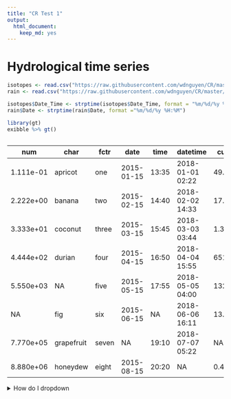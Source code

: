 ```yaml
---
title: "CR Test 1"
output: 
  html_document: 
    keep_md: yes
---
```






# Hydrological time series


```r
isotopes <- read.csv("https://raw.githubusercontent.com/wdnguyen/CR/master/knappett_isotopes.csv")
rain <- read.csv("https://raw.githubusercontent.com/wdnguyen/CR/master/DownstreamMiller.csv")

isotopes$Date_Time <- strptime(isotopes$Date_Time, format = "%m/%d/%y %H:%M")
rain$Date <- strptime(rain$Date, format ="%m/%d/%y %H:%M")
```



```r
library(gt)
exibble %>% gt()
```

<!--html_preserve--><style>html {
  font-family: -apple-system, BlinkMacSystemFont, 'Segoe UI', Roboto, Oxygen, Ubuntu, Cantarell, 'Helvetica Neue', 'Fira Sans', 'Droid Sans', Arial, sans-serif;
}

#reesdxbqsx .gt_table {
  display: table;
  border-collapse: collapse;
  margin-left: auto;
  margin-right: auto;
  color: #333333;
  font-size: 16px;
  background-color: #FFFFFF;
  width: auto;
  border-top-style: solid;
  border-top-width: 2px;
  border-top-color: #A8A8A8;
  border-right-style: none;
  border-right-width: 2px;
  border-right-color: #D3D3D3;
  border-bottom-style: solid;
  border-bottom-width: 2px;
  border-bottom-color: #A8A8A8;
  border-left-style: none;
  border-left-width: 2px;
  border-left-color: #D3D3D3;
}

#reesdxbqsx .gt_heading {
  background-color: #FFFFFF;
  text-align: center;
  border-bottom-color: #FFFFFF;
  border-left-style: none;
  border-left-width: 1px;
  border-left-color: #D3D3D3;
  border-right-style: none;
  border-right-width: 1px;
  border-right-color: #D3D3D3;
}

#reesdxbqsx .gt_title {
  color: #333333;
  font-size: 125%;
  font-weight: initial;
  padding-top: 4px;
  padding-bottom: 4px;
  border-bottom-color: #FFFFFF;
  border-bottom-width: 0;
}

#reesdxbqsx .gt_subtitle {
  color: #333333;
  font-size: 85%;
  font-weight: initial;
  padding-top: 0;
  padding-bottom: 4px;
  border-top-color: #FFFFFF;
  border-top-width: 0;
}

#reesdxbqsx .gt_bottom_border {
  border-bottom-style: solid;
  border-bottom-width: 2px;
  border-bottom-color: #D3D3D3;
}

#reesdxbqsx .gt_col_headings {
  border-top-style: solid;
  border-top-width: 2px;
  border-top-color: #D3D3D3;
  border-bottom-style: solid;
  border-bottom-width: 2px;
  border-bottom-color: #D3D3D3;
  border-left-style: none;
  border-left-width: 1px;
  border-left-color: #D3D3D3;
  border-right-style: none;
  border-right-width: 1px;
  border-right-color: #D3D3D3;
}

#reesdxbqsx .gt_col_heading {
  color: #333333;
  background-color: #FFFFFF;
  font-size: 100%;
  font-weight: normal;
  text-transform: inherit;
  border-left-style: none;
  border-left-width: 1px;
  border-left-color: #D3D3D3;
  border-right-style: none;
  border-right-width: 1px;
  border-right-color: #D3D3D3;
  vertical-align: bottom;
  padding-top: 5px;
  padding-bottom: 6px;
  padding-left: 5px;
  padding-right: 5px;
  overflow-x: hidden;
}

#reesdxbqsx .gt_column_spanner_outer {
  color: #333333;
  background-color: #FFFFFF;
  font-size: 100%;
  font-weight: normal;
  text-transform: inherit;
  padding-top: 0;
  padding-bottom: 0;
  padding-left: 4px;
  padding-right: 4px;
}

#reesdxbqsx .gt_column_spanner_outer:first-child {
  padding-left: 0;
}

#reesdxbqsx .gt_column_spanner_outer:last-child {
  padding-right: 0;
}

#reesdxbqsx .gt_column_spanner {
  border-bottom-style: solid;
  border-bottom-width: 2px;
  border-bottom-color: #D3D3D3;
  vertical-align: bottom;
  padding-top: 5px;
  padding-bottom: 6px;
  overflow-x: hidden;
  display: inline-block;
  width: 100%;
}

#reesdxbqsx .gt_group_heading {
  padding: 8px;
  color: #333333;
  background-color: #FFFFFF;
  font-size: 100%;
  font-weight: initial;
  text-transform: inherit;
  border-top-style: solid;
  border-top-width: 2px;
  border-top-color: #D3D3D3;
  border-bottom-style: solid;
  border-bottom-width: 2px;
  border-bottom-color: #D3D3D3;
  border-left-style: none;
  border-left-width: 1px;
  border-left-color: #D3D3D3;
  border-right-style: none;
  border-right-width: 1px;
  border-right-color: #D3D3D3;
  vertical-align: middle;
}

#reesdxbqsx .gt_empty_group_heading {
  padding: 0.5px;
  color: #333333;
  background-color: #FFFFFF;
  font-size: 100%;
  font-weight: initial;
  border-top-style: solid;
  border-top-width: 2px;
  border-top-color: #D3D3D3;
  border-bottom-style: solid;
  border-bottom-width: 2px;
  border-bottom-color: #D3D3D3;
  vertical-align: middle;
}

#reesdxbqsx .gt_striped {
  background-color: rgba(128, 128, 128, 0.05);
}

#reesdxbqsx .gt_from_md > :first-child {
  margin-top: 0;
}

#reesdxbqsx .gt_from_md > :last-child {
  margin-bottom: 0;
}

#reesdxbqsx .gt_row {
  padding-top: 8px;
  padding-bottom: 8px;
  padding-left: 5px;
  padding-right: 5px;
  margin: 10px;
  border-top-style: solid;
  border-top-width: 1px;
  border-top-color: #D3D3D3;
  border-left-style: none;
  border-left-width: 1px;
  border-left-color: #D3D3D3;
  border-right-style: none;
  border-right-width: 1px;
  border-right-color: #D3D3D3;
  vertical-align: middle;
  overflow-x: hidden;
}

#reesdxbqsx .gt_stub {
  color: #333333;
  background-color: #FFFFFF;
  font-size: 100%;
  font-weight: initial;
  text-transform: inherit;
  border-right-style: solid;
  border-right-width: 2px;
  border-right-color: #D3D3D3;
  padding-left: 12px;
}

#reesdxbqsx .gt_summary_row {
  color: #333333;
  background-color: #FFFFFF;
  text-transform: inherit;
  padding-top: 8px;
  padding-bottom: 8px;
  padding-left: 5px;
  padding-right: 5px;
}

#reesdxbqsx .gt_first_summary_row {
  padding-top: 8px;
  padding-bottom: 8px;
  padding-left: 5px;
  padding-right: 5px;
  border-top-style: solid;
  border-top-width: 2px;
  border-top-color: #D3D3D3;
}

#reesdxbqsx .gt_grand_summary_row {
  color: #333333;
  background-color: #FFFFFF;
  text-transform: inherit;
  padding-top: 8px;
  padding-bottom: 8px;
  padding-left: 5px;
  padding-right: 5px;
}

#reesdxbqsx .gt_first_grand_summary_row {
  padding-top: 8px;
  padding-bottom: 8px;
  padding-left: 5px;
  padding-right: 5px;
  border-top-style: double;
  border-top-width: 6px;
  border-top-color: #D3D3D3;
}

#reesdxbqsx .gt_table_body {
  border-top-style: solid;
  border-top-width: 2px;
  border-top-color: #D3D3D3;
  border-bottom-style: solid;
  border-bottom-width: 2px;
  border-bottom-color: #D3D3D3;
}

#reesdxbqsx .gt_footnotes {
  color: #333333;
  background-color: #FFFFFF;
  border-bottom-style: none;
  border-bottom-width: 2px;
  border-bottom-color: #D3D3D3;
  border-left-style: none;
  border-left-width: 2px;
  border-left-color: #D3D3D3;
  border-right-style: none;
  border-right-width: 2px;
  border-right-color: #D3D3D3;
}

#reesdxbqsx .gt_footnote {
  margin: 0px;
  font-size: 90%;
  padding: 4px;
}

#reesdxbqsx .gt_sourcenotes {
  color: #333333;
  background-color: #FFFFFF;
  border-bottom-style: none;
  border-bottom-width: 2px;
  border-bottom-color: #D3D3D3;
  border-left-style: none;
  border-left-width: 2px;
  border-left-color: #D3D3D3;
  border-right-style: none;
  border-right-width: 2px;
  border-right-color: #D3D3D3;
}

#reesdxbqsx .gt_sourcenote {
  font-size: 90%;
  padding: 4px;
}

#reesdxbqsx .gt_left {
  text-align: left;
}

#reesdxbqsx .gt_center {
  text-align: center;
}

#reesdxbqsx .gt_right {
  text-align: right;
  font-variant-numeric: tabular-nums;
}

#reesdxbqsx .gt_font_normal {
  font-weight: normal;
}

#reesdxbqsx .gt_font_bold {
  font-weight: bold;
}

#reesdxbqsx .gt_font_italic {
  font-style: italic;
}

#reesdxbqsx .gt_super {
  font-size: 65%;
}

#reesdxbqsx .gt_footnote_marks {
  font-style: italic;
  font-size: 65%;
}
</style>
<div id="reesdxbqsx" style="overflow-x:auto;overflow-y:auto;width:auto;height:auto;"><table class="gt_table">
  
  <thead class="gt_col_headings">
    <tr>
      <th class="gt_col_heading gt_columns_bottom_border gt_right" rowspan="1" colspan="1">num</th>
      <th class="gt_col_heading gt_columns_bottom_border gt_left" rowspan="1" colspan="1">char</th>
      <th class="gt_col_heading gt_columns_bottom_border gt_center" rowspan="1" colspan="1">fctr</th>
      <th class="gt_col_heading gt_columns_bottom_border gt_left" rowspan="1" colspan="1">date</th>
      <th class="gt_col_heading gt_columns_bottom_border gt_left" rowspan="1" colspan="1">time</th>
      <th class="gt_col_heading gt_columns_bottom_border gt_left" rowspan="1" colspan="1">datetime</th>
      <th class="gt_col_heading gt_columns_bottom_border gt_right" rowspan="1" colspan="1">currency</th>
      <th class="gt_col_heading gt_columns_bottom_border gt_left" rowspan="1" colspan="1">row</th>
      <th class="gt_col_heading gt_columns_bottom_border gt_left" rowspan="1" colspan="1">group</th>
    </tr>
  </thead>
  <tbody class="gt_table_body">
    <tr>
      <td class="gt_row gt_right">1.111e-01</td>
      <td class="gt_row gt_left">apricot</td>
      <td class="gt_row gt_center">one</td>
      <td class="gt_row gt_left">2015-01-15</td>
      <td class="gt_row gt_left">13:35</td>
      <td class="gt_row gt_left">2018-01-01 02:22</td>
      <td class="gt_row gt_right">49.950</td>
      <td class="gt_row gt_left">row_1</td>
      <td class="gt_row gt_left">grp_a</td>
    </tr>
    <tr>
      <td class="gt_row gt_right">2.222e+00</td>
      <td class="gt_row gt_left">banana</td>
      <td class="gt_row gt_center">two</td>
      <td class="gt_row gt_left">2015-02-15</td>
      <td class="gt_row gt_left">14:40</td>
      <td class="gt_row gt_left">2018-02-02 14:33</td>
      <td class="gt_row gt_right">17.950</td>
      <td class="gt_row gt_left">row_2</td>
      <td class="gt_row gt_left">grp_a</td>
    </tr>
    <tr>
      <td class="gt_row gt_right">3.333e+01</td>
      <td class="gt_row gt_left">coconut</td>
      <td class="gt_row gt_center">three</td>
      <td class="gt_row gt_left">2015-03-15</td>
      <td class="gt_row gt_left">15:45</td>
      <td class="gt_row gt_left">2018-03-03 03:44</td>
      <td class="gt_row gt_right">1.390</td>
      <td class="gt_row gt_left">row_3</td>
      <td class="gt_row gt_left">grp_a</td>
    </tr>
    <tr>
      <td class="gt_row gt_right">4.444e+02</td>
      <td class="gt_row gt_left">durian</td>
      <td class="gt_row gt_center">four</td>
      <td class="gt_row gt_left">2015-04-15</td>
      <td class="gt_row gt_left">16:50</td>
      <td class="gt_row gt_left">2018-04-04 15:55</td>
      <td class="gt_row gt_right">65100.000</td>
      <td class="gt_row gt_left">row_4</td>
      <td class="gt_row gt_left">grp_a</td>
    </tr>
    <tr>
      <td class="gt_row gt_right">5.550e+03</td>
      <td class="gt_row gt_left">NA</td>
      <td class="gt_row gt_center">five</td>
      <td class="gt_row gt_left">2015-05-15</td>
      <td class="gt_row gt_left">17:55</td>
      <td class="gt_row gt_left">2018-05-05 04:00</td>
      <td class="gt_row gt_right">1325.810</td>
      <td class="gt_row gt_left">row_5</td>
      <td class="gt_row gt_left">grp_b</td>
    </tr>
    <tr>
      <td class="gt_row gt_right">NA</td>
      <td class="gt_row gt_left">fig</td>
      <td class="gt_row gt_center">six</td>
      <td class="gt_row gt_left">2015-06-15</td>
      <td class="gt_row gt_left">NA</td>
      <td class="gt_row gt_left">2018-06-06 16:11</td>
      <td class="gt_row gt_right">13.255</td>
      <td class="gt_row gt_left">row_6</td>
      <td class="gt_row gt_left">grp_b</td>
    </tr>
    <tr>
      <td class="gt_row gt_right">7.770e+05</td>
      <td class="gt_row gt_left">grapefruit</td>
      <td class="gt_row gt_center">seven</td>
      <td class="gt_row gt_left">NA</td>
      <td class="gt_row gt_left">19:10</td>
      <td class="gt_row gt_left">2018-07-07 05:22</td>
      <td class="gt_row gt_right">NA</td>
      <td class="gt_row gt_left">row_7</td>
      <td class="gt_row gt_left">grp_b</td>
    </tr>
    <tr>
      <td class="gt_row gt_right">8.880e+06</td>
      <td class="gt_row gt_left">honeydew</td>
      <td class="gt_row gt_center">eight</td>
      <td class="gt_row gt_left">2015-08-15</td>
      <td class="gt_row gt_left">20:20</td>
      <td class="gt_row gt_left">NA</td>
      <td class="gt_row gt_right">0.440</td>
      <td class="gt_row gt_left">row_8</td>
      <td class="gt_row gt_left">grp_b</td>
    </tr>
  </tbody>
  
  
</table></div><!--/html_preserve-->

<details>
<summary> How do I dropdown </summary>
<br>
This is how you dropdown.
</details>


